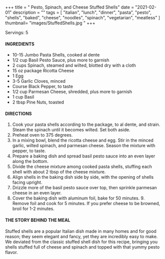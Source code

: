 +++
title = " Pesto, Spinach, and Cheese Stuffed Shells"
date = "2021-02-01"
description = ""
tags = [
    "italian",
    "lunch",
    "dinner",
    "pasta",
    "pesto",
    "shells",
    "baked",
    "cheese", 
    "noodles", 
    "spinach", 
    "vegetarian", 
    "meatless"
]
thumbnail= "images/StuffedShells.jpg "
+++

Servings: 5 <!--more-->

#### INGREDIENTS 

* 10-15 Jumbo Pasta Shells, cooked al dente
* 1/2 cup Basil Pesto Sauce, plus more to garnish
* 2 cups Spinach, steamed and wilted, blotted dry with a cloth
* 15 oz package Ricotta Cheese
* 1 Egg
* 3-5 Garlic Cloves, minced
* Course Black Pepper, to taste
* 1/2 cup Parmesan Cheese, shredded, plus more to garnish
* 1 cup Basil
* 2 tbsp Pine Nuts, toasted 

#### DIRECTIONS 

1. Cook your pasta shells according to the package, to al dente, and strain. Steam the spinach until it becomes wilted. Set both aside. 
2. Preheat oven to 375 degrees. 
3. In a mixing bowl, blend the ricotta cheese and egg. Stir in the minced garlic, wilted spinach, and parmesan cheese. Season the mixture with pepper, to taste. 
4. Prepare a baking dish and spread basil pesto sauce into an even layer along the bottom. 
5. Divide the cheese mixture among cooked pasta shells, stuffing each shell with about 2 tbsp of the cheese mixture. 
6. Align shells in the baking dish side by side, with the opening of shells facing upright. 
7. Drizzle more of the basil pesto sauce over top, then sprinkle parmesan cheese in an even layer. 
8. Cover the baking dish with aluminum foil, bake for 50 minutes. 9. Remove foil and cook for 5 minutes. If you prefer cheese to be browned, broil for 1-2 minutes.

#### THE STORY BEHIND THE MEAL

Stuffed shells are a popular Italian dish made in many homes and for good reason; they seem elegant and fancy, yet they are incredibly easy to make. We deviated from the classic stuffed shell dish for this recipe, bringing you shells stuffed full of cheese and spinach and topped with that yummy pesto flavor.

